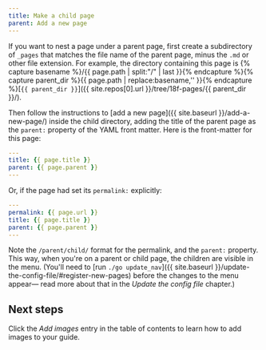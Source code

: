 ```yaml
---
title: Make a child page
parent: Add a new page
---
```


If you want to nest a page under a parent page, first create a subdirectory of
`_pages` that matches the file name of the parent page, minus the `.md` or
other file extension. For example, the directory containing this page is
{% capture basename %}/{{ page.path | split:"/" | last }}{% endcapture %}{% capture parent_dir %}{{ page.path | replace:basename,'' }}{% endcapture %}[`{{ parent_dir }}`]({{ site.repos[0].url }}/tree/18f-pages/{{ parent_dir }}/).

Then follow the instructions to [add a new page]({{ site.baseurl }}/add-a-new-page/) inside the child directory, adding the title of the parent page as the `parent:` property of the YAML front matter. Here is the front-matter for this page:

```yaml
---
title: {{ page.title }}
parent: {{ page.parent }}
---
```

Or, if the page had set its `permalink:` explicitly:

```yaml
---
permalink: {{ page.url }}
title: {{ page.title }}
parent: {{ page.parent }}
---
```

Note the `/parent/child/` format for the permalink, and the `parent:`
property. This way, when you're on a parent or child page, the children are visible in the menu. (You'll need to
[run `./go update_nav`]({{ site.baseurl }}/update-the-config-file/#register-new-pages)
before the changes to the menu appear— read more about that in the _Update the
config file_ chapter.)

## Next steps

Click the _Add images_ entry in the table of contents to learn how to add
images to your guide.

